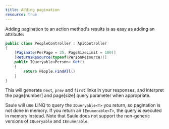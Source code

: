 ```yaml
---
title: Adding pagination
resource: true
---
```


Adding pagination to an action method's results is as easy as adding an attribute:

```csharp
public class PeopleController : ApiController
{
    [Paginate(PerPage = 25, PageSizeLimit = 100)]
    [ReturnsResource(typeof(PersonResource))]
    public IQueryable<Person> Get()
    {
        return People.FindAll()
    }
}
```

This will generate `next`, `prev` and `first` links in your responses, and interpret the page[number]
and page[size] query parameter when appropriate.

Saule will use LINQ to query the `IQueryable<T>` you return, so pagination is not done in memory.
If you return an `IEnumerable<T>`, the query is executed in memory instead. Note that Saule does
not support the non-generic versions of `IQueryable` and `IEnumerable`.

